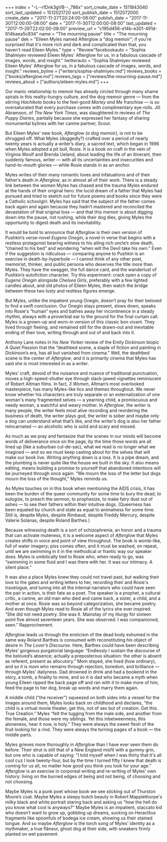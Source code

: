 +++
index = "-L--rfDnk3gVB--_786x"
sort_create_date = 1511843040
sort_last_updated = 1512021720
sort_publish_date = 1512072000
create_date = "2017-11-27T20:24:00-08:00"
publish_date = "2017-11-30T12:00:00-08:00"
date = "2017-11-30T12:00:00-08:00"
last_updated = "2017-11-29T22:02:00-08:00"
preview_url = "c195d456-e14b-e301-491d-614baea5c834"
name = "The mourning pause"
title = "The mourning pause"
dek = "Eileen Myles named Afterglow a \"dog memoir\"; if you're surprised that it's more rich and dark and complicated than that, you haven't read Eileen Myles."
type = "Review"facebookauto = "Sophia Shalmiyev reviewed Eileen Myles' Afterglow for us, in a fabulous cascade of images, words, and insight."
twitterauto = "Sophia Shalmiyev reviewed Eileen Myles' Afterglow for us, in a fabulous cascade of images, words, and insight."
reviews_byline = ["writers/sophia-shalmiyev.md"]
reviews_books = ["books/afterglow.md"]
reviews_tags = ["reviews/the-mourning-pause.md"]
reviews_about = ["authors/eileen-myles.md"]
+++

Our manic relationship to memoir has already circled through many shame spirals in this reality-hungry culture, and the dog memoir genre — from the stirring _Hachikoto_ books to the feel-good _Marley and Me_ franchise — is so oversaturated that every purchase comes with complimentary eye-rolls. Jill Abramson, of _The New York Times_, was slaughtered in reviews of _The Puppy Diaries_, partially because she expressed her fantasy of sharing monumental bylines with her canine partner, Scout.

But Eileen Myles' new book, _Afterglow (a dog memoir),_ is not to be shrugged off. What Myles (doggedly?) crafted over a period of nearly twenty years is actually a writer’s diary, a sacred text, which began in 1996 when Myles adopted a pit bull, Rosie. It is a book on craft in the vein of Virginia Woolf and Brenda Ueland, about leading the life of an itinerant, then suddenly famous, writer — with all its uncertainties and insecurities and hand-to-mouth glories — while Rosie stands in as an anchor. 

<div class="break"></div>

Myles writes of their many romantic loves and infatuations and of their father’s death in _Afterglow_, as in almost all of their work. There is a steady link between the women Myles has chased and the trauma Myles endured at the hands of their original hero: the lucid dream of a father that Myles had pursued and tried to sketch out for future poems and books since they were a Catholic schoolgirl. Myles has said that the subject of the father comes back again and again because they hadn’t mastered and reconciled the devastation of that original loss — and that this memoir is about digging down into the pause, not rushing, while their dog dies, giving Myles the opportunity to digest death and its inevitability. 

It would be bold to announce that _Afterglow_ is their own version of Pushkin’s verse-novel _Eugene Onegin_, a novel in verse that begins with a restless protagonist bearing witness to his ailing rich uncle’s slow death, “chained to his bed” and wondering “when will the Devil take his own.” Even if the suggestion is ridiculous — comparing anyone to Pushkin is an exercise in death-by-hyperbole — I cannot think of any other poet, memoirist, thinker, and public persona who deserves the title more than Myles. They have the swagger, the full dance card, and the wanderlust of Pushkin’s autofiction character. Try this experiment: crack open a copy of _Eugene Onegin_ alongside _Chelsea Girls_, preferably with a few lighted candles about, and old photos of Eileen Myles, then watch the bridge between these two lusty and restless figures emerge.

But Myles, unlike the impatient young Onegin, doesn’t pray for their beloved to find a swift conclusion. Our Onegin stays present, slows down, speaks into Rosie's “human” eyes and bathes away her incontinence in a steady rhythm, always with a proverbial ear to the ground for the final curtain call. Myles is a grown-up and worn-in version of this classic bon vivant. They lived through fleeing, and remained still for the drawn-out and inevitable ending of their love, writing through and out of and back into it.

<div class="break"></div>

Anthony Lane notes in his _New Yorker_ review of the Emily Dickinson biopic _A Quiet Passion_ that the “deathbed scene, a staple of fiction and painting in Dickinson’s era, has all but vanished from cinema.” Well, the deathbed scene is the center of _Afterglow_, and it is primarily cinema that Myles has said she is most interested in as a writer.

Myles’ craft, devoid of the nuisance and nuance of traditional punctuation, moves a high-speed-shutter eye through slack-jawed vignettes reminiscent of Robert Altman films. In fact, _3 Women_, Altman’s most overlooked masterpiece, has many Myles-like tics and themes throughout. We never know whether his characters are truly separate or an externalization of one woman's many fragmented selves — a yearning child, a promiscuous and needy woman, a watchful and weary mother. In _Afterglow_, the writer is many people, the writer feels most alive recording and reordering the business of death, the writer plays god, the writer is sober and maybe only a dog can understand what that’s like, and the writer’s dog is also her father reincarnated — an alcoholic who is solid and scary and missed.

As much as we pray and fantasize that the scenes in our minds will become words of deliverance once on the page, by the time those words are all lined up (like a suburban cul-de-sac), what we read is no longer what we imagined — and so we must keep casting about for the selves that will make our book live. Writing anything down is a loss. It is a pipe dream, and the plumbing is never quite like the house we built in the sky. It also means editing, means building a promise to yourself that abandoned intentions will be journeyed through once again. “We mourn the loss of the letter but dogs mourn the loss of the thought,” Myles reminds us.

<div class="break"></div>

As Myles touches on in this book when mentioning the AIDS crisis, it has been the burden of the queer community for some time to bury the dead, to eulogize, to preach the sermon, to prophesize, to make fairy dust out of ashes — to see their fathers within their intuitive dogs. (Queerness has been equated by church and state as equal to animalness for some time. Still is, despite Myles, despite Rimbaud, despite Freddy Mercury, despite Valerie Solanas, despite Roland Barthes.)

Because witnessing death is a sort of schizophrenia, an honor and a trauma that can activate muteness, it is a welcome aspect of _Afterglow_ that Myles creates shifts in voice and point of view throughout. The book is womb-like, full of water imagery; piss comes often, and it must be washed, on repeat, until we are swimming in it in the methodical or frantic way our speaker does. Myles is umbilically tied to Rosie who, when ready to go, was “swimming in some fluid and I was there with her. It was our intimacy. A silent place.”

It was also a place Myles knew they could not travel past, but walking their love to the gates and writing letters to her, recording their and Rosie's travelogue, and tuning into all the internal narrators who could have seen the pair in action, is their fate as a poet. The speaker is a prophet, a cultural critic, a canine, an old man who died and came back, a sister, a child, and a mother at once. Rosie was so beyond categorization, she became poetry. And even though Myles read to Rosie all of the lyrics she ever inspired: “She did not need poetry. She was it. Mainstay of my liturgy for sixteen point five almost seventeen years. She was observed. I was companioned, seen.” Rapprochement. 

_Afterglow_ leads us through the eroticism of the dead body exhumed in the same way Roland Barthes is consumed with reconstituting his object of desire in _The Lover’s Discourse_. Here, Barthes could have been describing Myles’ gorgeous purgatorial language: “Endlessly I sustain the discourse of the beloved’s absence; actually a preposterous situation: the other is absent as referent, present as allocutory.” Mom stayed, she lived (how ordinary), and so it is mom who remains through rejection, boredom, and brilliance — through Myles' dailyness. Dad drowned in drink and had a bookend in the story, a tomb, a finality to mine, and so it is dad who became a myth when young Eileen ripped the back page off and ran with it to make more of him, feed the page to her dog, break up words and marry them again.

<div class="break"></div>

A middle child ("the receiver") squeezed on both sides into a vessel for the images around them, Myles looks back on childhood and declares, “the child is a virtual movie theater, get this, not of sex but of creation. Get this. True Creation.” Myles “felt the tugging from the male side, and another from the female, and those were my siblings. Yet this inbetweenness, this aloneness, hear it now, is holy.” They were always the sweet flesh of the fruit looking for a rind. They were always the turning pages of a book — the middle parts.

Myles grieves more thoroughly in _Afterglow_ than I have ever seen them do before. Their strut is still that of a New England misfit with a gummy grin, but one who is capable of saying: "I told myself when I was thirty that it's all cool cuz I look twenty-four, but by the time I turned fifty I knew that death is coming for us all, no matter how good you think you look for your age." _Afterglow_ is an exercise in corporeal writing and re-writing of Myles' own history: living on the burned edges of being and not being, of choosing and not choosing.

Maybe Myles is a punk poet whose book we see sticking out of Thurston Moore’s coat. Maybe Myles a sleepy butch beauty in Robert Mapplethorpe's milky black and white portrait staring back and asking us "how the hell do you know what cool is anyways?" Maybe Myles is an impatient, staccato kid who doesn’t want to grow up, gobbling up dreams, sucking on Heraclitus fragments like spoonfuls of bodega ice cream, showing us their stained tongue. And so maybe _Afterglow_ is the torch song of Myles’ identity as a mythmaker, a true flâneur, ghost dog at their side, with sneakers firmly planted on wet pavement. 



